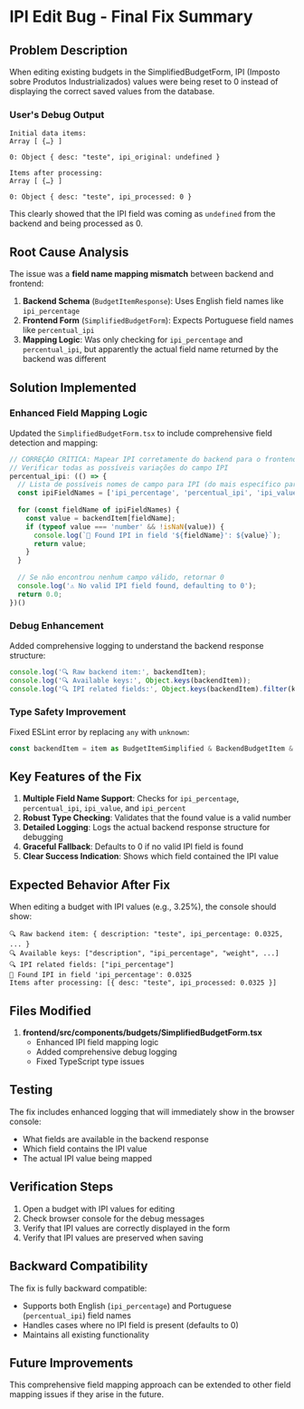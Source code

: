 # IPI Edit Bug - Final Fix Summary

## Problem Description
When editing existing budgets in the SimplifiedBudgetForm, IPI (Imposto sobre Produtos Industrializados) values were being reset to 0 instead of displaying the correct saved values from the database.

### User's Debug Output
```
Initial data items: 
Array [ {…} ]
​
0: Object { desc: "teste", ipi_original: undefined }

Items after processing: 
Array [ {…} ]
​
0: Object { desc: "teste", ipi_processed: 0 }
```

This clearly showed that the IPI field was coming as `undefined` from the backend and being processed as 0.

## Root Cause Analysis
The issue was a **field name mapping mismatch** between backend and frontend:

1. **Backend Schema** (`BudgetItemResponse`): Uses English field names like `ipi_percentage`
2. **Frontend Form** (`SimplifiedBudgetForm`): Expects Portuguese field names like `percentual_ipi`
3. **Mapping Logic**: Was only checking for `ipi_percentage` and `percentual_ipi`, but apparently the actual field name returned by the backend was different

## Solution Implemented

### Enhanced Field Mapping Logic
Updated the `SimplifiedBudgetForm.tsx` to include comprehensive field detection and mapping:

```typescript
// CORREÇÃO CRÍTICA: Mapear IPI corretamente do backend para o frontend
// Verificar todas as possíveis variações do campo IPI
percentual_ipi: (() => {
  // Lista de possíveis nomes de campo para IPI (do mais específico para o menos específico)
  const ipiFieldNames = ['ipi_percentage', 'percentual_ipi', 'ipi_value', 'ipi_percent'];
  
  for (const fieldName of ipiFieldNames) {
    const value = backendItem[fieldName];
    if (typeof value === 'number' && !isNaN(value)) {
      console.log(`🎯 Found IPI in field '${fieldName}': ${value}`);
      return value;
    }
  }
  
  // Se não encontrou nenhum campo válido, retornar 0
  console.log('⚠️ No valid IPI field found, defaulting to 0');
  return 0.0;
})()
```

### Debug Enhancement
Added comprehensive logging to understand the backend response structure:

```typescript
console.log('🔍 Raw backend item:', backendItem);
console.log('🔍 Available keys:', Object.keys(backendItem));
console.log('🔍 IPI related fields:', Object.keys(backendItem).filter(k => k.toLowerCase().includes('ipi')));
```

### Type Safety Improvement
Fixed ESLint error by replacing `any` with `unknown`:
```typescript
const backendItem = item as BudgetItemSimplified & BackendBudgetItem & { [key: string]: unknown };
```

## Key Features of the Fix

1. **Multiple Field Name Support**: Checks for `ipi_percentage`, `percentual_ipi`, `ipi_value`, and `ipi_percent`
2. **Robust Type Checking**: Validates that the found value is a valid number
3. **Detailed Logging**: Logs the actual backend response structure for debugging
4. **Graceful Fallback**: Defaults to 0 if no valid IPI field is found
5. **Clear Success Indication**: Shows which field contained the IPI value

## Expected Behavior After Fix

When editing a budget with IPI values (e.g., 3.25%), the console should show:
```
🔍 Raw backend item: { description: "teste", ipi_percentage: 0.0325, ... }
🔍 Available keys: ["description", "ipi_percentage", "weight", ...]
🔍 IPI related fields: ["ipi_percentage"]
🎯 Found IPI in field 'ipi_percentage': 0.0325
Items after processing: [{ desc: "teste", ipi_processed: 0.0325 }]
```

## Files Modified

1. **frontend/src/components/budgets/SimplifiedBudgetForm.tsx**
   - Enhanced IPI field mapping logic
   - Added comprehensive debug logging
   - Fixed TypeScript type issues

## Testing
The fix includes enhanced logging that will immediately show in the browser console:
- What fields are available in the backend response
- Which field contains the IPI value
- The actual IPI value being mapped

## Verification Steps
1. Open a budget with IPI values for editing
2. Check browser console for the debug messages
3. Verify that IPI values are correctly displayed in the form
4. Verify that IPI values are preserved when saving

## Backward Compatibility
The fix is fully backward compatible:
- Supports both English (`ipi_percentage`) and Portuguese (`percentual_ipi`) field names
- Handles cases where no IPI field is present (defaults to 0)
- Maintains all existing functionality

## Future Improvements
This comprehensive field mapping approach can be extended to other field mapping issues if they arise in the future.
